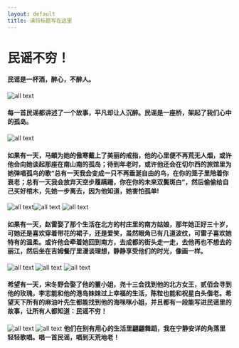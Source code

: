 ```yaml
---
layout: default
title: 请将标题写在这里
---
```


# 民谣不穷！

#### 民谣是一杯酒，醉心，不醉人。
![all text](/images/01.jpg)
#### 每一首民谣都讲述了一个故事，平凡却让人沉醉。民谣是一座桥，架起了我们心中的孤岛。
![all text](/images/02.jpg)
#### 如果有一天，马頔为她的傲寒戴上了美丽的戒指，他的心里便不再荒无人烟，或许他会向她谈起那座在南山南的孤岛；待到年老时，或许他还会在切尔西的旅馆里为她弹唱孤鸟的歌“总有一天我会变成一只不再垂涎自由的鸟，在你的笼子里陪着你衰老；总有一天我会放弃天空步履蹒跚，你在你的未来双鬓斑白”，然后偷偷给自己买好棺木，先她一步离去，因为他知道，她害怕孤单!
![all text](/images/03.jpg)![all text](/images/04.jpg)
![all text](/images/05.jpg)
#### 如果有一天，赵雷娶了那个生活在北方的村庄里的南方姑娘，那年她正好三十岁，可她还是喜欢穿着带花的裙子，还是爱笑，虽然眼角已有几道波纹，可雷子喜欢她特有的温柔。或许他会牵着她回到南方，去成都的街头走一走，去他再也不想去的丽江，然后坐在吉姆餐厅里漫谈理想，静静享受他们的时光，像画一样。 
![all text](/images/06.jpg)
![all text](/images/07.jpg)
![all text](/images/08.jpg)
#### 希望有一天，宋冬野会娶了他的董小姐，尧十三会找到他的北方女王，贰佰会寻到他的玫瑰，李志能和他的港岛妹妹过上幸福的生活，陈粒也能和祝星白头偕老。希望天下所有的麻油叶先生都能找到他的海咪咪小姐，并且都有一段能写进民谣里的故事，让所有人都知道：**民谣不穷**！
![all text](/images/09.jpg)
![all text](/images/10.jpg)
**他们在别有用心的生活里翩翩舞蹈，我在宁静安详的角落里轻轻歌唱。唱一首民谣，唱到天荒地老！**
